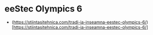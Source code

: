 # eeStec Olympics 6

* (https://stiintasitehnica.com/tradi-ia-inseamna-eestec-olympics-6/)[https://stiintasitehnica.com/tradi-ia-inseamna-eestec-olympics-6/]
